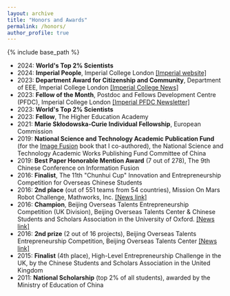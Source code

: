 ```yaml
---
layout: archive
title: "Honors and Awards"
permalink: /honors/
author_profile: true
---
```

{% include base_path %}

- 2024: **World's Top 2% Scientists**
- 2024:  **Imperial People**, Imperial College London [[Imperial website]](https://blogs.imperial.ac.uk/imperial-people/2024/03/11/xingchen-zhang-marie-sklodowska-curie-individual-fellow-department-of-electrical-and-electronic-engineering/)
- 2023: **Department Award for Citizenship and Community**, Department of EEE, Imperial College London [[Imperial College News]](https://www.imperial.ac.uk/news/250163/great-contributions-eee-thanks-celebrates-colleagues/)  
- 2023: **Fellow of the Month**, Postdoc and Fellows Development Centre (PFDC), Imperial College London [[Imperial PFDC Newsletter]](https://icpostdocfellowsdevelopmentcentreepm.newsweaver.com/6fmnosak95/1fftgrnkwzim5ti3wepqzp?lang=en&a=2&p=11850824&t=4496005)
- 2023: **World's Top 2% Scientists**
- 2023: **Fellow**,  The Higher Education Academy
- 2021: **Marie Skłodowska-Curie Individual Fellowship**, European Commission
- 2019: **National Science and Technology Academic Publication Fund** (for the [Image Fusion](https://link.springer.com/book/10.1007/978-981-15-4867-3#aboutAuthors) book that I co-authored), the National Science and Technology Academic Works Publishing Fund Committee of China
- 2019: **Best Paper Honorable Mention Award** (7 out of 278), The 9th Chinese Conference on Information Fusion
- 2016:   **Finalist**, The 11th "Chunhui Cup" Innovation and Entrepreneurship Competition for Overseas Chinese Students 
- 2016:   **2nd place** (out of 551 teams from 54 countries), Mission On Mars Robot Challenge, Mathworks, Inc. [[News link]](https://www.sems.qmul.ac.uk/news/4297/sems-qstar-beat-over-550-to-win-second-prize-in-robot-competition)
- 2016:   **Champion**, Beijing Overseas Talents Entrepreneurship Competition (UK Division), Beijing Overseas Talents Center & Chinese Students and Scholars Association in the University of Oxford. [[News link]](https://www.sems.qmul.ac.uk/news/4303/sems-students-win-2016-beijing-overseas-talent-entrepreneurship-challenge)
- 2016:   **2nd prize** (2 out of 16 projects), Beijing Overseas Talents Entrepreneurship Competition, Beijing Overseas Talents Center [[News link]](https://www.sems.qmul.ac.uk/news/4311/beijing-overseas-talents-entrepreneurship-competition-more-success-for-sems-student)
- 2015:  **Finalist** (4th place), High-Level Entrepreneurship Challenge in the UK, by the Chinese Students and Scholars Association in the United Kingdom 
- 2011: **National Scholarship** (top 2% of all students), awarded by the Ministry of Education of China 
